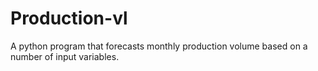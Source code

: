 # Production-vl
A python program that forecasts monthly production volume based on a number of input variables.
